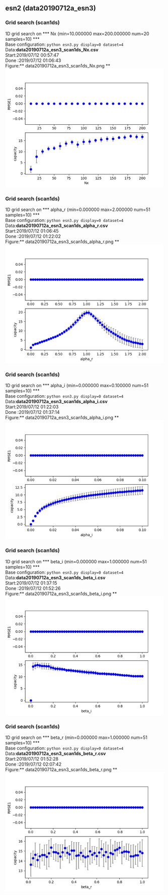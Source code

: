 ## esn2 (data20190712a_esn3)  
### Grid search (scan1ds) 
1D grid search on *** Nx (min=10.000000 max=200.000000 num=20 samples=10) ***  
Base configuration: `python esn3.py display=0 dataset=4 `  
Data:**data20190712a_esn3_scan1ds_Nx.csv**  
Start:2019/07/12 00:57:47  
Done :2019/07/12 01:06:43  
Figure:** data20190712a_esn3_scan1ds_Nx.png **  
![](data20190712a_esn3_scan1ds_Nx.png)  
### Grid search (scan1ds) 
1D grid search on *** alpha_r (min=0.000000 max=2.000000 num=51 samples=10) ***  
Base configuration: `python esn3.py display=0 dataset=4 `  
Data:**data20190712a_esn3_scan1ds_alpha_r.csv**  
Start:2019/07/12 01:06:45  
Done :2019/07/12 01:22:02  
Figure:** data20190712a_esn3_scan1ds_alpha_r.png **  
![](data20190712a_esn3_scan1ds_alpha_r.png)  
### Grid search (scan1ds) 
1D grid search on *** alpha_i (min=0.000000 max=0.100000 num=51 samples=10) ***  
Base configuration: `python esn3.py display=0 dataset=4 `  
Data:**data20190712a_esn3_scan1ds_alpha_i.csv**  
Start:2019/07/12 01:22:03  
Done :2019/07/12 01:37:14  
Figure:** data20190712a_esn3_scan1ds_alpha_i.png **  
![](data20190712a_esn3_scan1ds_alpha_i.png)  
### Grid search (scan1ds) 
1D grid search on *** beta_i (min=0.000000 max=1.000000 num=51 samples=10) ***  
Base configuration: `python esn3.py display=0 dataset=4 `  
Data:**data20190712a_esn3_scan1ds_beta_i.csv**  
Start:2019/07/12 01:37:15  
Done :2019/07/12 01:52:26  
Figure:** data20190712a_esn3_scan1ds_beta_i.png **  
![](data20190712a_esn3_scan1ds_beta_i.png)  
### Grid search (scan1ds) 
1D grid search on *** beta_r (min=0.000000 max=1.000000 num=51 samples=10) ***  
Base configuration: `python esn3.py display=0 dataset=4 `  
Data:**data20190712a_esn3_scan1ds_beta_r.csv**  
Start:2019/07/12 01:52:28  
Done :2019/07/12 02:07:42  
Figure:** data20190712a_esn3_scan1ds_beta_r.png **  
![](data20190712a_esn3_scan1ds_beta_r.png)  
